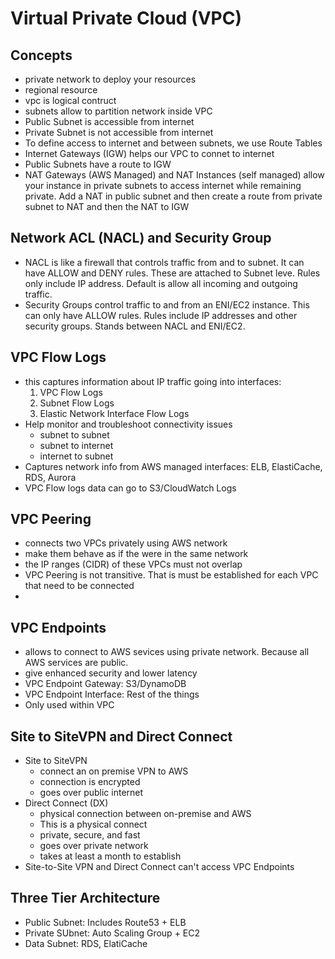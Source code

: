 # Virtual Private Cloud (VPC)

## Concepts

* private network to deploy your resources
* regional resource
* vpc is logical contruct
* subnets allow to partition network inside VPC
* Public Subnet is accessible from internet
* Private Subnet is not accessible from internet
* To define access to internet and between subnets, we use Route Tables
* Internet Gateways (IGW) helps our VPC to connet to internet
* Public Subnets have a route to IGW
* NAT Gateways (AWS Managed) and NAT Instances (self managed) allow your instance in private subnets to access internet while remaining private. Add a NAT in public subnet and then create a route from private subnet to NAT and then the NAT to IGW

## Network ACL (NACL) and Security Group
* NACL is like a firewall that controls traffic from and to subnet. It can have ALLOW and DENY rules. These are attached to Subnet leve. Rules only include IP address. Default is allow all incoming and outgoing traffic.
* Security Groups control traffic to and from an ENI/EC2 instance. This can only have ALLOW rules. Rules include IP addresses and other security groups. Stands between NACL and ENI/EC2.

## VPC Flow Logs
* this captures information about IP traffic going into interfaces:
	1. VPC Flow Logs
	2. Subnet Flow Logs
	3. Elastic Network Interface Flow Logs
* Help monitor and troubleshoot connectivity issues
	* subnet to subnet
	* subnet to internet
	* internet to subnet
* Captures network info from AWS managed interfaces: ELB, ElastiCache, RDS, Aurora
* VPC Flow logs data can go to S3/CloudWatch Logs

## VPC Peering
* connects two VPCs privately using AWS network
* make them behave as if the were in the same network
* the IP ranges (CIDR) of these VPCs must not overlap
* VPC Peering is not transitive. That is must be established for each VPC that need to be connected
* 

## VPC Endpoints
* allows to connect to AWS sevices using private network. Because all AWS services are public. 
* give enhanced security and lower latency
* VPC Endpoint Gateway: S3/DynamoDB
* VPC Endpoint Interface: Rest of the things
* Only used within VPC

## Site to SiteVPN and Direct Connect
* Site to SiteVPN
	* connect an on premise VPN to AWS
	* connection is encrypted
	* goes over public internet
* Direct Connect (DX)
	* physical connection between on-premise and AWS
	* This is a physical connect
	* private, secure, and fast
	* goes over private network
	* takes at least a month to establish
* Site-to-Site VPN and Direct Connect can't access VPC Endpoints

## Three Tier Architecture
* Public Subnet: Includes Route53 + ELB
* Private SUbnet: Auto Scaling Group + EC2
* Data Subnet: RDS, ElatiCache